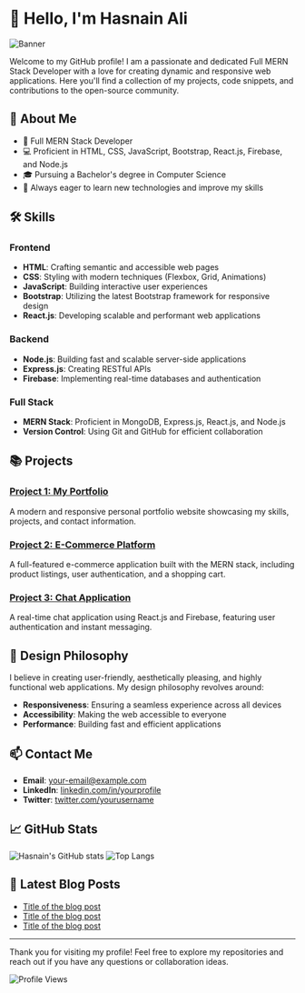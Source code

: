 # 👋 Hello, I'm Hasnain Ali

![Banner]([https://ibb.co/nsRFxYw])

Welcome to my GitHub profile! I am a passionate and dedicated Full MERN Stack Developer with a love for creating dynamic and responsive web applications. Here you'll find a collection of my projects, code snippets, and contributions to the open-source community.

## 🚀 About Me

- 🌟 Full MERN Stack Developer
- 💻 Proficient in HTML, CSS, JavaScript, Bootstrap, React.js, Firebase, and Node.js
- 🎓 Pursuing a Bachelor's degree in Computer Science
- 🔭 Always eager to learn new technologies and improve my skills

## 🛠️ Skills

### Frontend
- **HTML**: Crafting semantic and accessible web pages
- **CSS**: Styling with modern techniques (Flexbox, Grid, Animations)
- **JavaScript**: Building interactive user experiences
- **Bootstrap**: Utilizing the latest Bootstrap framework for responsive design
- **React.js**: Developing scalable and performant web applications

### Backend
- **Node.js**: Building fast and scalable server-side applications
- **Express.js**: Creating RESTful APIs
- **Firebase**: Implementing real-time databases and authentication

### Full Stack
- **MERN Stack**: Proficient in MongoDB, Express.js, React.js, and Node.js
- **Version Control**: Using Git and GitHub for efficient collaboration

## 📚 Projects

### [Project 1: My Portfolio](https://github.com/yourusername/portfolio)
A modern and responsive personal portfolio website showcasing my skills, projects, and contact information.

### [Project 2: E-Commerce Platform](https://github.com/yourusername/ecommerce-platform)
A full-featured e-commerce application built with the MERN stack, including product listings, user authentication, and a shopping cart.

### [Project 3: Chat Application](https://github.com/yourusername/chat-app)
A real-time chat application using React.js and Firebase, featuring user authentication and instant messaging.

## 🌈 Design Philosophy

I believe in creating user-friendly, aesthetically pleasing, and highly functional web applications. My design philosophy revolves around:

- **Responsiveness**: Ensuring a seamless experience across all devices
- **Accessibility**: Making the web accessible to everyone
- **Performance**: Building fast and efficient applications

## 📫 Contact Me

- **Email**: [your-email@example.com](mailto:your-email@example.com)
- **LinkedIn**: [linkedin.com/in/yourprofile](https://linkedin.com/in/yourprofile)
- **Twitter**: [twitter.com/yourusername](https://twitter.com/yourusername)

## 📈 GitHub Stats

![Hasnain's GitHub stats](https://github-readme-stats.vercel.app/api?username=yourusername&show_icons=true&theme=radical)
![Top Langs](https://github-readme-stats.vercel.app/api/top-langs/?username=yourusername&layout=compact&theme=radical)

## 📝 Latest Blog Posts

<!-- BLOG-POST-LIST:START -->
- [Title of the blog post](https://your-blog-url.com)
- [Title of the blog post](https://your-blog-url.com)
- [Title of the blog post](https://your-blog-url.com)
<!-- BLOG-POST-LIST:END -->

---

Thank you for visiting my profile! Feel free to explore my repositories and reach out if you have any questions or collaboration ideas.

![Profile Views](https://gpvc.arturio.dev/yourusername)

